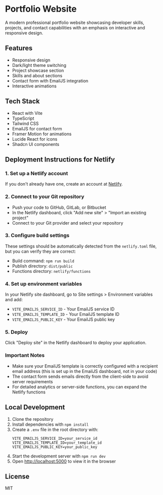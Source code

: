 # Portfolio Website

A modern professional portfolio website showcasing developer skills, projects, and contact capabilities with an emphasis on interactive and responsive design.

## Features

- Responsive design
- Dark/light theme switching
- Project showcase section
- Skills and about sections
- Contact form with EmailJS integration
- Interactive animations

## Tech Stack

- React with Vite
- TypeScript
- Tailwind CSS
- EmailJS for contact form
- Framer Motion for animations
- Lucide React for icons
- Shadcn UI components

## Deployment Instructions for Netlify

### 1. Set up a Netlify account

If you don't already have one, create an account at [Netlify](https://www.netlify.com/).

### 2. Connect to your Git repository

- Push your code to GitHub, GitLab, or Bitbucket
- In the Netlify dashboard, click "Add new site" > "Import an existing project"
- Connect to your Git provider and select your repository

### 3. Configure build settings

These settings should be automatically detected from the `netlify.toml` file, but you can verify they are correct:

- Build command: `npm run build`
- Publish directory: `dist/public`
- Functions directory: `netlify/functions`

### 4. Set up environment variables

In your Netlify site dashboard, go to Site settings > Environment variables and add:

- `VITE_EMAILJS_SERVICE_ID` - Your EmailJS service ID
- `VITE_EMAILJS_TEMPLATE_ID` - Your EmailJS template ID
- `VITE_EMAILJS_PUBLIC_KEY` - Your EmailJS public key

### 5. Deploy

Click "Deploy site" in the Netlify dashboard to deploy your application.

### Important Notes

- Make sure your EmailJS template is correctly configured with a recipient email address (this is set up in the EmailJS dashboard, not in your code)
- The contact form sends emails directly from the client-side to avoid server requirements
- For detailed analytics or server-side functions, you can expand the Netlify functions

## Local Development

1. Clone the repository
2. Install dependencies with `npm install`
3. Create a `.env` file in the root directory with:
   ```
   VITE_EMAILJS_SERVICE_ID=your_service_id
   VITE_EMAILJS_TEMPLATE_ID=your_template_id
   VITE_EMAILJS_PUBLIC_KEY=your_public_key
   ```
4. Start the development server with `npm run dev`
5. Open [http://localhost:5000](http://localhost:5000) to view it in the browser

## License

MIT